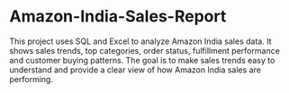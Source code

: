 # Amazon-India-Sales-Report
This project uses SQL and Excel to analyze Amazon India sales data. It shows sales trends, top categories, order status, fulfillment performance and customer buying patterns. The goal is to make sales trends easy to understand and provide a clear view of how Amazon India sales are performing.
